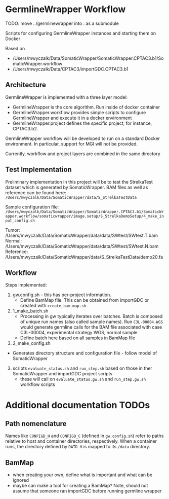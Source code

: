 # GermlineWrapper Workflow

TODO: move ../germlinewrapper into . as a submodule

Scripts for configuring GermlineWrapper instances and starting them on Docker

Based on 

* /Users/mwyczalk/Data/SomaticWrapper/SomaticWrapper.CPTAC3.b1/SomaticWrapper.workflow
* /Users/mwyczalk/Data/CPTAC3/importGDC.CPTAC3.b1

## Architecture 

GermlineWrapper is implemented with a three layer model:

* GermlineWrapper is the core algorithm.  Run inside of docker container
* GermlineWrapper.workflow provides simple scripts to configure GermlineWrapper and execute it in a docker environment
* GermlineWrapper.project defines the specific project, for instance, CPTAC3.b2.

GermlineWrapper workflow will be developed to run on a standard Docker environment.  In particular,
support for MGI will not be provided.

Currently, workflow and project layers are combined in the same directory

## Test Implementation

Preliminary implementation in this project will be to test the StrelkaTest dataset which is generated
by SomaticWrapper.  BAM files as well as reference can be found here:
`/Users/mwyczalk/Data/SomaticWrapper/data/S_StrelkaTestData`

Sample configuration file:
`/Users/mwyczalk/Data/SomaticWrapper/SomaticWrapper.CPTAC3.b1/SomaticWrapper.workflow/somaticwrapper/image.setup/S_StrelkaDemoSetup/4_make_input_config.sh`

Tumor: /Users/mwyczalk/Data/SomaticWrapper/data/data/SWtest/SWtest.T.bam
Normal: /Users/mwyczalk/Data/SomaticWrapper/data/data/SWtest/SWtest.N.bam
Reference: /Users/mwyczalk/Data/SomaticWrapper/data/S_StrelkaTestData/demo20.fa

## Workflow

Steps implemented:

1. gw.config.sh - this has per-project information.
   - Define BamMap file.  This can be obtained from importGDC or created with `create_bam_map.sh`
2. 1_make_batch.sh 
   - Processing in gw typically iterates over batches. Batch is composed of unique run names (also called sample names).
     Run `C3L-00004.WGS` would generate germline calls for the BAM file associated with case C3L-00004, experimental strategy WGS, normal sample
   - Define batch here based on all samples in BamMap file
2. 2_make_config.sh
 - Generates directory structure and configuration file - follow model of SomaticWrapper
3. scripts `evaluate_status.sh` and `run_step.sh` based on those in ther SomaticWrapper and importGDC project scripts
   - these will call on `evaluate_status.gw.sh` and `run_step.gw.sh` workflow scripts

# Additional documentation TODOs

## Path nomenclature

Names like `CONFIGD_H` and `CONFIGD_C` (defined in `gw.config.sh`) refer to paths relative to host and container directories, respectively.
When a container runs, the directory defined by `DATD_H` is mapped to its `/data` directory.  


## BamMap

* when creating your own, define what is important and what can be ignored
* maybe can make a tool for creating a BamMap?  Note, should not assume that someone ran importGDC before running germline wrapper


